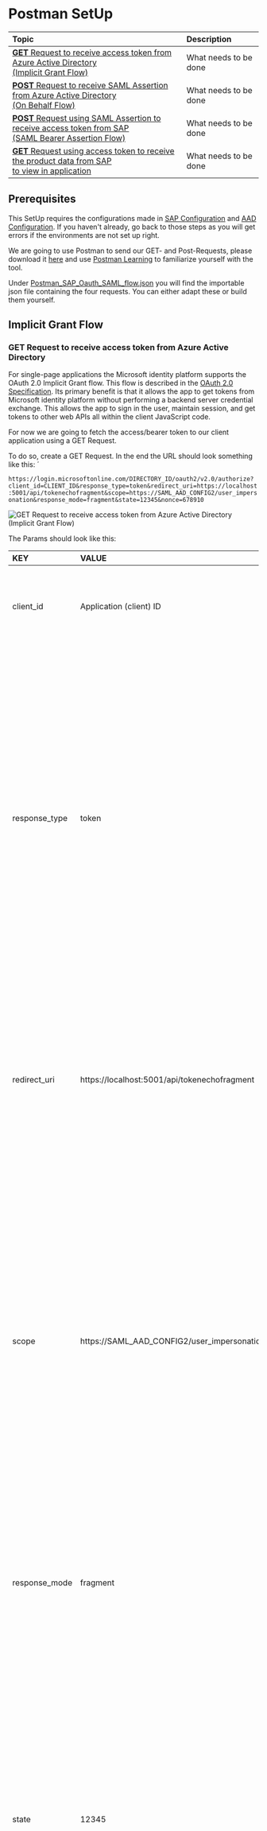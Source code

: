# Postman SetUp

|Topic|Description|
|:-----------|:------------------|
|[**GET** Request to receive access token from Azure Active Directory <br>(Implicit Grant Flow)]()|What needs to be done|
|[**POST** Request to receive SAML Assertion from Azure Active Directory <br> (On Behalf Flow)]()|What needs to be done|
|[**POST** Request using SAML Assertion to receive access token from SAP <br>(SAML Bearer Assertion Flow)]()|What needs to be done|
|[**GET** Request using access token to receive the product data from SAP <br> to view in application]()|What needs to be done|

## Prerequisites

This SetUp requires the configurations made in [SAP Configuration](././SAPConfiguration/README.md) and [AAD Configuration](././AzureActiveDirectoryConfiguration/README.md). If you haven't already, go back to those steps as you will get errors if the environments are not set up right.

We are going to use Postman to send our GET- and Post-Requests, please download it [here](https://www.postman.com/downloads/) and use [Postman Learning](https://learning.postman.com/getting-started/) to familiarize yourself with the tool.

Under [Postman_SAP_Oauth_SAML_flow.json]() you will find the importable json file containing the four requests. You can either adapt these or build them yourself.

## Implicit Grant Flow

### **GET** Request to receive access token from Azure Active Directory 

For single-page applications the Microsoft identity platform supports the OAuth 2.0 Implicit Grant flow. This flow is described in the [OAuth 2.0 Specification](https://tools.ietf.org/html/rfc6749#section-4.2). Its primary benefit is that it allows the app to get tokens from Microsoft identity platform without performing a backend server credential exchange. This allows the app to sign in the user, maintain session, and get tokens to other web APIs all within the client JavaScript code.

For now we are going to fetch the access/bearer token to our client application using a GET Request.

To do so, create a GET Request. In the end the URL should look something like this: ´

```https://login.microsoftonline.com/DIRECTORY_ID/oauth2/v2.0/authorize?client_id=CLIENT_ID&response_type=token&redirect_uri=https://localhost:5001/api/tokenechofragment&scope=https://SAML_AAD_CONFIG2/user_impersonation&response_mode=fragment&state=12345&nonce=678910```


![**GET** Request to receive access token from Azure Active Directory <br>(Implicit Grant Flow)](./img/GETRequesttokenAzureActiveDirectory.png)

The Params should look like this:

|KEY|VALUE|DESCRIPTION|
|:-----------|:------------------|:---------------------------|
|client_id|Application (client) ID|The Application (client) ID that the Azure portal - App registrations page assigned to your app.|
|response_type|token|It may include the response_type token. Using token here will allow your app to receive an access token immediately from the authorize endpoint without having to make a second request to the authorize endpoint. If you use the token response_type, the scope parameter must contain a scope indicating which resource to issue the token for (for example, user.read on Microsoft Graph).|
|redirect_uri|https://localhost:5001/api/tokenechofragment|The redirect_uri of your app, where authentication responses can be sent and received by your app. It must exactly match one of the redirect_uris you registered in the portal, except it must be url encoded.|
|scope|https://SAML_AAD_CONFIG2/user_impersonation|A space-separated list of scopes. For OpenID Connect (id_tokens), it must include the scope openid, which translates to the "Sign you in" permission in the consent UI. Optionally you may also want to include the email and profile scopes for gaining access to additional user data. You may also include other scopes in this request for requesting consent to various resources, if an access token is requested. API Permissions on Client App?|
|response_mode|fragment|Specifies the method that should be used to send the resulting token back to your app. Defaults to query for just an access token, but fragment if the request includes an id_token.|
|state|12345|A value included in the request that will also be returned in the token response. It can be a string of any content that you wish. A randomly generated unique value is typically used for preventing cross-site request forgery attacks. The state is also used to encode information about the user's state in the app before the authentication request occurred, such as the page or view they were on.|
|nonce|678910|A value included in the request, generated by the app, that will be included in the resulting id_token as a claim. The app can then verify this value to mitigate token replay attacks. The value is typically a randomized, unique string that can be used to identify the origin of the request. Only required when an id_token is requested.|


## On Behalf Of Flow

### **POST** Request to receive SAML Assertion from Azure Active Directory

The OAuth 2.0 On-Behalf-Of flow (OBO) serves the use case where an application invokes a service/web API, which in turn needs to call another service/web API. The idea is to propagate the delegated user identity and permissions through the request chain. For the middle-tier service to make authenticated requests to the downstream service, it needs to secure an access token from the Microsoft identity platform, on behalf of the user.

The user now has been authenticated using the Implicit Grant Flow. We got an access token for the Client application and are now exchanging it against an SAML assertion for the SAP application.

Create a POST request which should look something like this: 
```https://login.microsoftonline.com/TENANT_ID/oauth2/token```


|KEY|VALUE|DESCRIPTION|
|:-----------|:------------------|:---------------------------|
|grant_type|urn:ietf:params:oauth:grant-type:jwt-bearer|The type of token request. For a request using a JWT, the value must be urn:ietf:params:oauth:grant-type:jwt-bearer.|
|assertion|jwt token|The value of the token used in the request. This token must have an audience of the app making this OBO request (the app denoted by the client-id field). In this case the access/bearer token we got from the Implicit Grant Flow.|
|client_id|application (client) ID|The application (client) ID that the Azure portal - App registrations page has assigned to your app. I am assuming the SAP App.|
|client_secret||The client secret that you generated for your app in the Azure portal - App registrations page.|
|resource|https://SAML_AAD_CONFIG2|A space separated list of scopes for the token request. For more information, see scopes. - Scope = Resource in Oauth1|
|requested_token_use|on_behalf_of|Specifies how the request should be processed. In the OBO flow, the value must be set to on_behalf_of.|
|requested_token_type|urn:ietf:params:oauth:token-type:saml2|An identifier, as described in Token Type Identifiers (OAuth 2.0 Token Exchange Section 3), for the type of the requested security token.<br>For example, a JWT can be requested with the identifier "urn:ietf:params:oauth:token-type:jwt".<br>If the requested type is unspecified, the issued token type is at the discretion of the Authorization Server and may be dictated by knowledge of the requirements of the service or resource indicated by the "resource" or "audience" parameter.|

## ODATA REST Call

### **GET** Request using access token to receive the product data from SAP